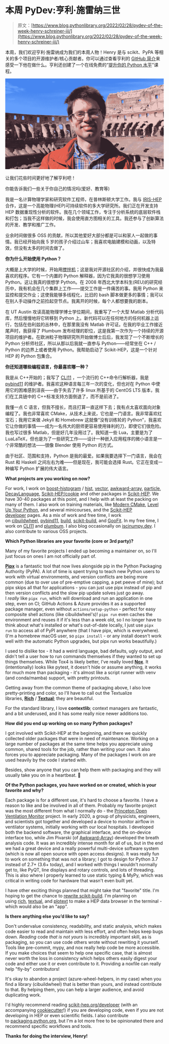 # 本周 PyDev:亨利·施雷纳三世

> 原文：[https://www.blog.pythonlibrary.org/2022/02/28/pydev-of-the-week-henry-schreiner-iii/](https://www.blog.pythonlibrary.org/2022/02/28/pydev-of-the-week-henry-schreiner-iii/)

本周，我们欢迎亨利·施雷纳成为我们的本周人物！Henry 是与 scikit、PyPA 等相关的多个项目的开源维护者/核心贡献者。你可以通过查看亨利的 [GitHub 简介](https://github.com/henryiii)来感受一下他在做什么。亨利还创建了一个在线免费的“[提升你的 Python 水平](https://henryiii.github.io/level-up-your-python/notebooks/0%20Intro.html)”课程。

![Henry Schreiner](img/5e0f01f10776c161d5279879d7ca15eb.png)

让我们花些时间更好地了解亨利吧！

你能告诉我们一些关于你自己的情况吗(爱好、教育等)

我是一名计算物理学家和研究软件工程师，在普林斯顿大学工作。我与 [IRIS-HEP](https://iris-hep.org/) 合作，这是一个高能物理(HEP)可持续软件的多大学研究所。我们正在开发支持 HEP 数据重现性分析的软件。我在几个领域工作，专注于分析系统的底层软件栈和打包；当我不这样做的时候，我会使用直方图相关的工具。我还参与了创新算法的开发、教学和推广工作。

业余时间做很多 OSS 的贡献，所以其他爱好大部分都是可以和家人一起做的事情。我已经开始向我 5 岁的孩子介绍过山车；我喜欢电脑建模和动画，以及特效，但没有太多的时间去做了。

**你为什么开始使用 Python？**

大概是上大学的时候，开始用[搅拌机](https://www.blender.org/)；这是我对开源社区的介绍，并很快成为我最喜欢的程序。它有一个内置的 Python 解释器，因为它我真的很想学习使用 Python。这让我真的很想学 Python。在 2008 年西北大学本科生(REU)的研究经历中，我有机会在几个集群上工作——提交工作是一件痛苦的事。我用 Python 来监控和提交作业；这使我能够多线程化，比旧的 bash 脚本做更多的事情；我可以在别人手动操作之前捡起空节点。我离开的时候，每个人都想要我的剧本。

在 UT Austin 攻读高能物理学博士学位期间，我重写了一个大型 Matlab 分析代码库，然后慢慢地将它转移到 Python 上。新代码可以在任何地方的任何机器上运行，包括在伯利兹的丛林中，在那里我没有 Matlab 许可证。在我的毕业工作接近尾声时，我获得了 Plumbum 发布经理的职位，这是我第一次作为一个持续的开源项目的维护者。在欧洲粒子物理研究所开始做博士后后，我发现了一个不断增长的 Python 分析师社区，所以从那以后我就一直参与 Python——经常坐在 C++ / Python 的边界上或者使用 Python。我帮助启动了 Scikit-HEP，这是一个针对 HEP 的 Python 包集合。

 **你还知道哪些编程语言，你最喜欢哪一种？**

我是从 C++开始的；我写了 [CLI11](https://github.com/CLIUtils/CLI11) ，一个流行的 C++命令行解析器，我是 [pybind11](https://pybind11.readthedocs.io/) 的维护者。我喜欢这种语言每三年一次的变化，但也对在 Python 中使用它的困难感到沮丧——由于失去了许多 linux 所基于的 CentOS LTS 版本，我们在工具链中的 C++标准支持方面倒退了，而不是前进了。

我懂一点 C 语言，但我不擅长，而且打算一直这样下去；我有点太喜欢面向对象编程了。我也非常喜欢 CMake，从技术上来说，它也是一门语言。我非常喜欢红宝石；我用它来做 Jekyll 和 Homebrew 这就像“没有训练轮的 Python”，我喜欢它让你做的事情——成为一名伟大的厨师更容易使用锋利的刀，即使它们很危险。我也写过很多 Matlab，但是好几年没用过了。我知道一些 Lua，主要是为了 LuaLaTeX，但也是为了一些研究工作——设计一种嵌入应用程序的微小语言是一个非常酷的想法——很像 Blender 使用 Python 的方式。

由于社区、范围和支持，Python 是我的最爱。如果我要选择下一门语言，我会在 Rust 和 Haskell 之间左右为难——但是现在，我可能会选择 Rust。它正在变成一种编写 Python 扩展的伟大语言。

**What projects are you working on now?**

For work, I work on [boost-histogram](https://github.com/scikit-hep/boost-histogram) / [hist](https://github.com/scikit-hep/hist), [vec<wbr>tor](https://github.com/scikit-hep/vector), [awkward-array](https://awkward-array.org/), [particle](https://github.com/scikit-hep/particle), [<wbr>DecayLanguage](https://github.com/scikit-hep/decaylanguage), [Scikit-HEP/<wbr>cookie](https://github.com/scikit-hep/cookie) and other packages in [Scikit-HEP](https://scikit-hep.org/). We have 30-40 packages at this point, and I help with at least the packing on many of them. I also work on training materials, like [Modern CMake](https://cliutils.gitlab.io/modern-cmake), [Level Up Your Python](https://henryiii.github.io/level-up-your-python), and several minicourses, and the [Scikit-HEP developer](https://scikit-hep.org/developer) pages. As a mix of work and free time, I work on [cibuildwheel](https://cibuildwheel.readthedocs.io/), [pybind11](https://pybind11.readthedocs.io/), [bui<wbr>ld](https://pypa-build.readthedocs.io/), [scikit-build](https://github.com/scikit-build/scikit-build), and [GooFit](https://github.com/GooFit/GooFit). In my free time, I work on [CLI11](https://github.com/CLIUtils/CLI11) and [plumbum](https://plumbum.readthedocs.io/en/latest). I also blog occasionally on [iscinumpy.dev](https://iscinumpy.dev/). I also contribute to various OSS projects.

**Which Python libraries are your favorite (core or 3rd party)?**

Many of my favorite projects I ended up becoming a maintainer on, so I'll just focus on ones I am not officially part of.

**[Pipx](https://pypa.github.io/pipx)** is a fantastic tool that now lives alongside pip in the Python Packaging Authority (PyPA). A lot of time is spent trying to teach new Python users to work with virtual environments, and version conflicts are being more common (due to over use of pre-emptive capping, a pet peeve of mine); but pipx skips all that for applications - you can just use pipx instead of pip and then version conflicts and the slow pip update solves just go away. I *really* like `pipx run`, which will download and run an application in one step, even on CI; GitHub Actions & Azure provides it as a supported package manager, even without `actions/setup-python` - perfect for easy composite shell actions (like cibuildwheel's)! `pipx run` even caches the environment and reuses it if it's less than a week old, so I no longer have to think about what's installed or what's out-of-date locally, I just use `pipx run` to access all of PyPI anywhere (that I have pipx, which is everywhere). (I'm a homebrew macOS user, so `pipx install` - or any install doesn't work well with the automatic Python upgrades, but pipx run works beautifully.)

I used to dislike tox - it had a weird language, bad defaults, ugly output, and didn't tell a user how to run commands themselves if they wanted to set up things themselves. While Tox4 is likely better, I've really loved **[Nox](https://nox.thea.codes/)**. It (intentionally) looks like pytest, it doesn't hide or assume anything, it works for much more than packaging - it's almost like a script runner with venv (and conda/mamba) support, with pretty printouts.

Getting away from the common theme of packaging above, I also love pretty-printing and color, so I'll have to call out the Textualize libraries, **[Rich](https://rich.readthedocs.io/)** / **[Textual](https://github.com/Textualize/textual)**; they are beautiful.

For the standard library, I love **contextlib**; context managers are fantastic, and a bit underused, and it has some really nice newer additions too.

**How did you end up working on so many Python packages?**

I got involved with Scikit-HEP at the beginning, and there we quickly collected older packages that were in need of maintenance. Working on a large number of packages at the same time helps you appreciate using common, shared tools for the job, rather than writing your own. It also forces you to appreciate packaging. Many of the packages I work on are used heavily by the code I started with.

Besides, show anyone that you can help them with packaging and they will usually take you on in a heartbeat. 🙂

**Of the Python packages, you have worked on or created, which is your favorite and why?**

Each package is for a different use, it's hard to choose a favorite. I have a reason to like and be involved in all of them. Probably my favorite project was the most different from what I normally do - the [Princeton Open Ventilation Monitor](https://github.com/Princeton-Penn-Vents/princeton-penn-flowmeter) project. In early 2020, a group of physicists, engineers, and scientists got together and developed a device to monitor airflow in ventilator systems, initially working with our local hospitals. I developed both the backend software, the graphical interface, and the on-device interface too, while Jim Pivarski (of [Awkward-Array](https://awkward-array.org/)) developed the breath analysis code. It was an incredibly intense month for all of us, but in the end we had a great device and a really powerful multi-device software system (which is now all open source with open access designs). It was really fun to work on something that was not a library; I got to design for Python 3.7 instead of 2.7+ (3.6+ today), and I worked with things I wouldn't normally get to, like PyQT, line displays and rotary controls, and lots of threading. This is also where I properly learned to use static typing & MyPy, which was critical in writing code for hardware that wasn't even built yet.

I have other exciting things planned that might take that "favorite" title. I'm hoping to get the chance to [rewrite scikit-build](https://iscinumpy.dev/post/scikit-build-proposal). I'm planning on using [rich](https://rich.readthedocs.io/), [textual](https://github.com/Textualize/textual), and [plotext](https://github.com/piccolomo/plotext) to make a HEP data browser in the terminal - which would also be an "app".

**Is there anything else you’d like to say?**

Don't undervalue consistency, readability, and static analysis, which makes code easier to read and maintain with less effort, and often helps keep bugs down. *Reading* code *that is not yours* is incredibly important skill, as is packaging, so you can use code others wrote without rewriting it yourself. Tools like pre-commit, mypy, and nox really help code be more accessible. If you make choices that seem to help one specific case, that is almost never worth the loss in consistency which helps others easily digest your code and either use it or even contribute to it. Providing a noxfile can really help "fly-by" contributors!

It's okay to abandon a project (azure-wheel-helpers, in my case) when you find a library (cibuildwheel) that is better than yours, and instead contribute to that. By helping them, you can help a larger audience, and avoid duplicating work.

I'd highly recommend reading [scikit-hep.org/<wbr>developer](https://scikit-hep.org/developer) (with an accompanying [cookiecutter](https://github.com/scikit-hep/cookie)!) if you are developing code, even if you are not developing in HEP or even scientific fields. I also contribute to [packaging.python.org](http://packaging.python.org/), but I'm a lot more free to be opinionated there and recommend specific workflows and tools.

**Thanks for doing the interview, Henry!**